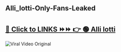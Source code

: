 
 ## Alli_lotti-Only-Fans-Leaked

# <h2><a href="https://clipsfans.com/Alli_lotti&ref=git">🔗 Click to LINKS ⏩⏩ 👉 🟢 Alli lotti </a></h2>

<a href="https://clipsfans.com/Alli_lotti&ref=git" rel="nofollow" data-target="animated-image.originalLink"><img src="https://i.ibb.co.com/xMMVF88/686577567.gif" alt="Viral Video Original" style="max-width: 100%; display: inline-block;" data-target="animated-image.originalImage"></a>
